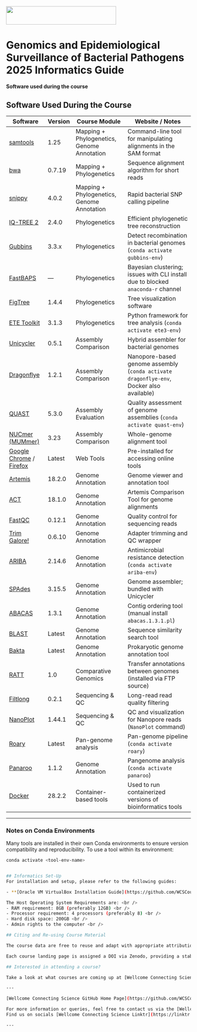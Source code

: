 # <img src="https://coursesandconferences.wellcomeconnectingscience.org/wp-content/themes/wcc_courses_and_conferences/dist/assets/svg/logo.svg" width="300" height="50"> 
# Genomics and Epidemiological Surveillance of Bacterial Pathogens 2025 Informatics Guide

**Software used during the course**      

## Software Used During the Course

| Software | Version | Course Module | Website / Notes |
|----------|---------|----------------|------------------|
| [samtools](http://www.htslib.org/) | 1.25 | Mapping + Phylogenetics, Genome Annotation | Command-line tool for manipulating alignments in the SAM format |
| [bwa](http://bio-bwa.sourceforge.net/) | 0.7.19 | Mapping + Phylogenetics | Sequence alignment algorithm for short reads |
| [snippy](https://github.com/tseemann/snippy) | 4.0.2 | Mapping + Phylogenetics, Genome Annotation | Rapid bacterial SNP calling pipeline |
| [IQ-TREE 2](http://www.iqtree.org/) | 2.4.0 | Phylogenetics | Efficient phylogenetic tree reconstruction |
| [Gubbins](https://github.com/sanger-pathogens/gubbins) | 3.3.x | Phylogenetics | Detect recombination in bacterial genomes (`conda activate gubbins-env`) |
| [FastBAPS](https://github.com/gtonkinhill/fastbaps) | — | Phylogenetics | Bayesian clustering; issues with CLI install due to blocked `anaconda-r` channel |
| [FigTree](http://tree.bio.ed.ac.uk/software/figtree/) | 1.4.4 | Phylogenetics | Tree visualization software |
| [ETE Toolkit](http://etetoolkit.org/) | 3.1.3 | Phylogenetics | Python framework for tree analysis (`conda activate ete3-env`) |
| [Unicycler](https://github.com/rrwick/Unicycler) | 0.5.1 | Assembly Comparison | Hybrid assembler for bacterial genomes |
| [Dragonflye](https://github.com/rpetit3/dragonflye) | 1.2.1 | Assembly Comparison | Nanopore-based genome assembly (`conda activate dragonflye-env`, Docker also available) |
| [QUAST](http://quast.sourceforge.net/) | 5.3.0 | Assembly Evaluation | Quality assessment of genome assemblies (`conda activate quast-env`) |
| [NUCmer (MUMmer)](https://github.com/mummer4/mummer) | 3.23 | Assembly Comparison | Whole-genome alignment tool |
| [Google Chrome](https://www.google.com/chrome/) / [Firefox](https://www.mozilla.org/firefox/) | Latest | Web Tools | Pre-installed for accessing online tools |
| [Artemis](https://github.com/sanger-pathogens/artemis) | 18.2.0 | Genome Annotation | Genome viewer and annotation tool |
| [ACT](https://www.sanger.ac.uk/tool/artemis-comparison-tool-act/) | 18.1.0 | Genome Annotation | Artemis Comparison Tool for genome alignments |
| [FastQC](https://www.bioinformatics.babraham.ac.uk/projects/fastqc/) | 0.12.1 | Genome Annotation | Quality control for sequencing reads |
| [Trim Galore!](https://www.bioinformatics.babraham.ac.uk/projects/trim_galore/) | 0.6.10 | Genome Annotation | Adapter trimming and QC wrapper |
| [ARIBA](https://github.com/sanger-pathogens/ariba) | 2.14.6 | Genome Annotation | Antimicrobial resistance detection (`conda activate ariba-env`) |
| [SPAdes](https://github.com/ablab/spades) | 3.15.5 | Genome Annotation | Genome assembler; bundled with Unicycler |
| [ABACAS](https://www.sanger.ac.uk/tool/abacas/) | 1.3.1 | Genome Annotation | Contig ordering tool (manual install `abacas.1.3.1.pl`) |
| [BLAST](https://blast.ncbi.nlm.nih.gov/Blast.cgi) | Latest | Genome Annotation | Sequence similarity search tool |
| [Bakta](https://github.com/oschwengers/bakta) | Latest | Genome Annotation | Prokaryotic genome annotation tool |
| [RATT](https://ftp.sanger.ac.uk/pub/resources/software/ratt/) | 1.0 | Comparative Genomics | Transfer annotations between genomes (installed via FTP source) |
| [Filtlong](https://github.com/rrwick/Filtlong) | 0.2.1 | Sequencing & QC | Long-read read quality filtering |
| [NanoPlot](https://github.com/wdecoster/NanoPlot) | 1.44.1 | Sequencing & QC | QC and visualization for Nanopore reads (`NanoPlot` command) |
| [Roary](https://sanger-pathogens.github.io/Roary/) | Latest | Pan-genome analysis | Pan-genome pipeline (`conda activate roary`) |
| [Panaroo](https://github.com/gtonkinhill/panaroo) | 1.1.2 | Genome Annotation | Pangenome analysis (`conda activate panaroo`) |
| [Docker](https://www.docker.com/) | 28.2.2 | Container-based tools | Used to run containerized versions of bioinformatics tools |

---

### Notes on Conda Environments

Many tools are installed in their own Conda environments to ensure version compatibility and reproducibility. To use a tool within its environment:

```bash
conda activate <tool-env-name>


## Informatics Set-Up
For installation and setup, please refer to the following guides:

- **[Oracle VM VirtualBox Installation Guide](https://github.com/WCSCourses/index/blob/main/VM_Guide.md)** – Detailed instructions for installing and configuring VirtualBox on different operating systems. *(Note: Separate installations are needed for Intel-based and ARM-based Macs, and the VDI files will differ.)*

The Host Operating System Requirements are: <br />
- RAM requirement: 8GB (preferably 12GB) <br />
- Processor requirement: 4 processors (preferably 8) <br />
- Hard disk space: 200GB <br />
- Admin rights to the computer <br />

## Citing and Re-using Course Material

The course data are free to reuse and adapt with appropriate attribution. All course data in these repositories are licensed under the <a rel="license" href="https://creativecommons.org/licenses/by-nc-sa/4.0/">Attribution-NonCommercial-ShareAlike 4.0 International (CC BY-NC-SA 4.0)</a>. <a rel="license" href="http://creativecommons.org/licenses/by/4.0/"><img alt="Creative Commons Licence" style="border-width:0" src="https://i.creativecommons.org/l/by-nc-sa/4.0/88x31.png" /></a><br /> 

Each course landing page is assigned a DOI via Zenodo, providing a stable and citable reference. These DOIs can be found on the respective course landing pages and can be included in CVs or research publications, offering a professional record of the course contributions.

## Interested in attending a course?

Take a look at what courses are coming up at [Wellcome Connecting Science Courses & Conference Website](https://coursesandconferences.wellcomeconnectingscience.org/our-events/).

---

[Wellcome Connecting Science GitHub Home Page](https://github.com/WCSCourses) 

For more information or queries, feel free to contact us via the [Wellcome Connecting Science website](https://coursesandconferences.wellcomeconnectingscience.org).<br /> 
Find us on socials [Wellcome Connecting Science Linktr](https://linktr.ee/eventswcs)

---
